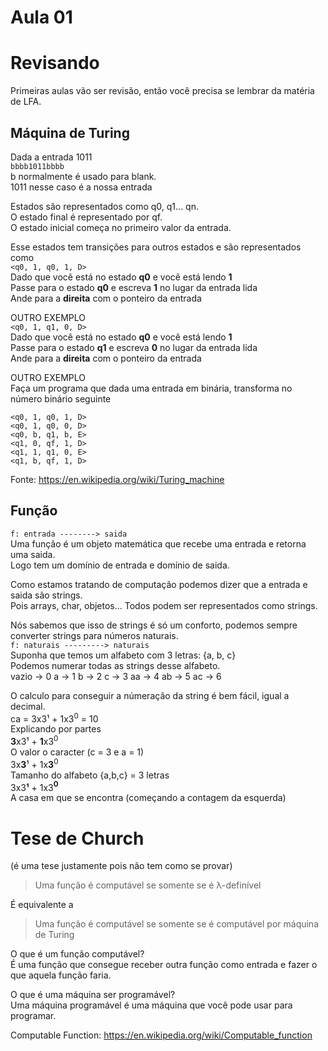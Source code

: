 # Aula 01

# Revisando
Primeiras aulas vão ser revisão, então você precisa se lembrar da matéria de LFA.  

## Máquina de Turing
Dada a entrada 1011  
`bbbb1011bbbb`  
b normalmente é usado para blank.  
1011 nesse caso é a nossa entrada  

Estados são representados como q0, q1... qn.  
O estado final é representado por qf.  
O estado inicial começa no primeiro valor da entrada.  

Esse estados tem transições para outros estados e são representados como  
`<q0, 1, q0, 1, D>`  
Dado que você está no estado __q0__ e você está lendo __1__  
Passe para o estado __q0__ e escreva __1__ no lugar da entrada lida  
Ande para a __direita__ com o ponteiro da entrada  

OUTRO EXEMPLO  
`<q0, 1, q1, 0, D>`  
Dado que você está no estado __q0__ e você está lendo __1__  
Passe para o estado __q1__ e escreva __0__ no lugar da entrada lida  
Ande para a __direita__ com o ponteiro da entrada  

OUTRO EXEMPLO  
Faça um programa que dada uma entrada em binária, transforma no número binário seguinte  
```
<q0, 1, q0, 1, D>
<q0, 1, q0, 0, D>
<q0, b, q1, b, E>
<q1, 0, qf, 1, D>
<q1, 1, q1, 0, E>
<q1, b, qf, 1, D>
```

Fonte: https://en.wikipedia.org/wiki/Turing_machine

## Função
`f: entrada --------> saida`  
Uma função é um objeto matemática que recebe uma entrada e retorna uma saida.  
Logo tem um domínio de entrada e domínio de saida.  

Como estamos tratando de computação podemos dizer que a entrada e saida são strings.  
Pois arrays, char, objetos... Todos podem ser representados como strings.  

Nós sabemos que isso de strings é só um conforto, podemos sempre converter strings para números naturais.  
`f: naturais ---------> naturais`  
Suponha que temos um alfabeto com 3 letras: {a, b, c}  
Podemos numerar todas as strings desse alfabeto.  
vazio -> 0
a -> 1
b -> 2
c -> 3
aa -> 4
ab -> 5
ac -> 6

O calculo para conseguir a númeração da string é bem fácil, igual a decimal.  
ca = 3x3¹ + 1x3<sup>0</sup> = 10  
Explicando por partes  
**3**x3¹ + **1**x3<sup>0</sup>  
O valor o caracter (c = 3 e a = 1)  
3x**3**¹ + 1x**3**<sup>0</sup>  
Tamanho do alfabeto {a,b,c} = 3 letras  
3x3**¹** + 1x3<b><sup>0</sup></b>  
A casa em que se encontra (começando a contagem da esquerda)  

# Tese de Church
(é uma tese justamente pois não tem como se provar)

> Uma função é computável se somente se é λ-definível  

É equivalente a

> Uma função é computável se somente se é computável por máquina de Turing

O que é um função computável?  
É uma função que consegue receber outra função como entrada e fazer o que aquela função faria.  

O que é uma máquina ser programável?  
Uma máquina programável é uma máquina que você pode usar para programar.  

Computable Function: https://en.wikipedia.org/wiki/Computable_function   
